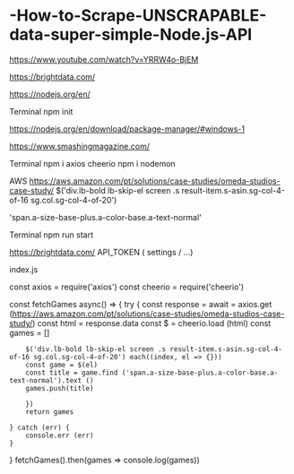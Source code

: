 # -How-to-Scrape-UNSCRAPABLE-data-super-simple-Node.js-API


https://www.youtube.com/watch?v=YRRW4o-BjEM

https://brightdata.com/

https://nodejs.org/en/

Terminal 
npm init 

https://nodejs.org/en/download/package-manager/#windows-1

https://www.smashingmagazine.com/

Terminal 
npm i axios cheerio
npm i nodemon 

AWS
https://aws.amazon.com/pt/solutions/case-studies/omeda-studios-case-study/
$('div.lb-bold lb-skip-el screen .s result-item.s-asin.sg-col-4-of-16 sg.col.sg-col-4-of-20')

'span.a-size-base-plus.a-color-base.a-text-normal'

Terminal 
npm run start 

https://brightdata.com/
API_TOKEN  ( settings / …) 


index.js 

const axios = require('axios')
const cheerio = require('cheerio')

const fetchGames async() => {
    try {
        const response = await = axios.get (https://aws.amazon.com/pt/solutions/case-studies/omeda-studios-case-study/)
        const html = response.data 
        const $ = cheerio.load (html)
        const games = []

        $('div.lb-bold lb-skip-el screen .s result-item.s-asin.sg-col-4-of-16 sg.col.sg-col-4-of-20') each((index, el => {}))
        const game = $(el)
        const title = game.find ('span.a-size-base-plus.a-color-base.a-text-normal').text ()
        games.push(title)
        
        })
        return games 

    } catch (err) { 
        console.err (err)
    } 
}
fetchGames().then(games => console.log(games))
